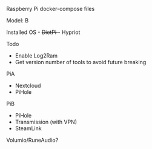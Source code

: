 Raspberry Pi docker-compose files

Model: B 

Installed OS
	- <s> DietPi </s>
	- Hypriot

Todo
* Enable Log2Ram
* Get version number of tools to avoid future breaking

PiA
- Nextcloud
- PiHole


PiB
- PiHole
- Transmission (with VPN)
- SteamLink


Volumio/RuneAudio?

